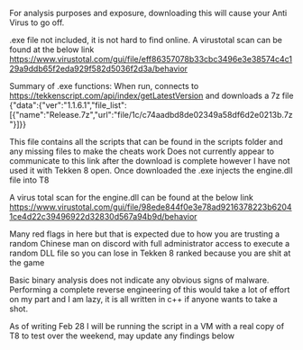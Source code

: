 For analysis purposes and exposure, downloading this will cause your Anti Virus to go off.

.exe file not included, it is not hard to find online. A virustotal scan can be found at the below link
https://www.virustotal.com/gui/file/eff86357078b33cbc3496e3e38574c4c129a9ddb65f2eda929f582d5036f2d3a/behavior

Summary of .exe functions: When run, connects to https://tekkenscript.com/api/index/getLatestVersion and downloads a 7z file
{"data":{"ver":"1.1.6.1","file_list":[{"name":"Release.7z","url":"file\/1c\/c74aadbd8de02349a58df6d2e0213b.7z"}]}}

This file contains all the scripts that can be found in the scripts folder and any missing files to make the cheats work
Does not currently appear to communicate to this link after the download is complete however I have not used it with Tekken 8 open.
Once downloaded the .exe injects the engine.dll file into T8

A virus total scan for the engine.dll can be found at the below link
https://www.virustotal.com/gui/file/98ede844f0e3e78ad9216378223b62041ce4d22c39496922d32830d567a94b9d/behavior

Many red flags in here but that is expected due to how you are trusting a random Chinese man on discord with full administrator access
to execute a random DLL file so you can lose in Tekken 8 ranked because you are shit at the game

Basic binary analysis does not indicate any obvious signs of malware.
Performing a complete reverse engineering of this would take a lot of effort on my part and I am lazy, it is all written in c++ if anyone wants to take a shot.

As of writing Feb 28 I will be running the script in a VM with a real copy of T8 to test over the weekend, may update any findings below


